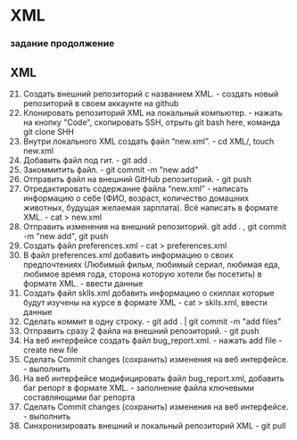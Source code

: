 # XML
### задание продолжение

## XML
 21. Создать внешний репозиторий c названием XML. - создать новый репозиторий в своем аккаунте на github 
 22. Клонировать репозиторий XML на локальный компьютер. - нажать на кнопку "Code", скопировать SSH, отрыть git bash here, команда git clone SHH 
 23. Внутри локального XML создать файл “new.xml”. - cd XML/, touch new.xml
 24. Добавить файл под гит. - git add .
 25. Закоммитить файл. - git commit -m "new add"
 26. Отправить файл на внешний GitHub репозиторий. - git push
 27. Отредактировать содержание файла “new.xml” - написать информацию о себе (ФИО, возраст, количество домашних животных, будущая желаемая зарплата). Всё написать в формате XML. - cat > new.xml
 28. Отправить изменения на внешний репозиторий. git add .  , git commit -m "new add", git push
 29. Создать файл preferences.xml - cat > preferences.xml
 30. В файл preferences.xml добавить информацию о своих предпочтениях (Любимый фильм, любимый сериал, любимая еда, любимое время года, сторона которую хотели бы посетить) в формате XML. - ввести данные 
 31. Создать файл sklls.xml добавить информацию о скиллах которые будут изучены на курсе в формате XML - cat > skils.xml, ввести данные
 32. Сделать коммит в одну строку. - git add . | git commit -m "add files"
 33. Отправить сразу 2 файла на внешний репозиторий. - git push
 34. На веб интерфейсе создать файл bug_report.xml. - нажать add file - create new file 
 35. Сделать Commit changes (сохранить) изменения на веб интерфейсе. - выполнить
 36. На веб интерфейсе модифицировать файл bug_report.xml, добавить баг репорт в формате XML. - заполнение файла ключевыми составляющими баг репорта
 37. Сделать Commit changes (сохранить) изменения на веб интерфейсе. - выполнить 
 38. Синхронизировать внешний и локальный репозиторий XML - git pull

